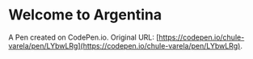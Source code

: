 # Welcome to Argentina

A Pen created on CodePen.io. Original URL: [https://codepen.io/chule-varela/pen/LYbwLRg](https://codepen.io/chule-varela/pen/LYbwLRg).


